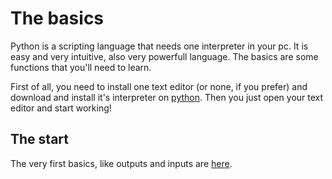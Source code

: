 # The basics

Python is a scripting language that needs one interpreter in your pc. It is easy and very intuitive, also very powerfull language.
The basics are some functions that you'll need to learn.

First of all, you need to install one text editor (or none, if you prefer) and download and install it's interpreter on [python](https://www.python.org/downloads/).
Then you just open your text editor and start working!

## The start

The very first basics, like outputs and inputs are [here](../estudosPython/thebasics/basics.md).
